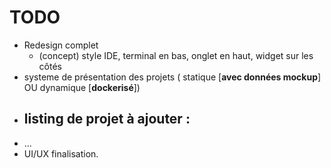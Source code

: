 # TODO

- Redesign complet
  - (concept) style IDE, terminal en bas, onglet en haut, widget sur les côtés
- systeme de présentation des projets ( statique [**avec données mockup**] OU dynamique [**dockerisé**])
- listing de projet à ajouter : 
  - 
- ...
- UI/UX finalisation.